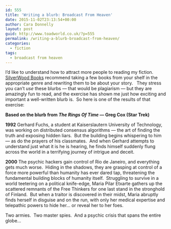 ```yaml
---
id: 555
title: 'Writing a blurb: Broadcast From Heaven'
date: 2015-11-02T23:13:54+00:00
author: Cara Donnelly
layout: post
guid: http://www.toadworld.co.uk/?p=555
permalink: /writing-a-blurb-broadcast-from-heaven/
categories:
  - fiction
tags:
  - broadcast from heaven
---
```

I&#8217;d like to understand how to attract more people to reading my fiction.  [SilverWood Books](http://www.silverwoodbooks.co.uk/learning-zone/how-to-write-an-inviting-cover-blurb-for-your-book) recommend taking a few books from your shelf in the appropriate genre and rewriting them to be about your story.   They stress you can&#8217;t _use_ these blurbs &#8212; that would be plagiarism &#8212; but they are amazingly fun to read, and the exercise has shown me just how exciting and important a well-written blurb is.  So here is one of the results of that exercise:

**Based on the blurb from _The Rings Of Time_ &#8212; Greg Cox (Star Trek)**

**1992** Gerhard Fuchs, a student at Kaiserslautern University of Technology, was working on distributed consensus algorithms &#8212; the art of finding the truth and exposing hidden liars.  But the building begins whispering to him &#8212; as do the prayers of his classmates.  And when Gerhard attempts to understand just what it is he is hearing, he finds himself suddenly flung across the world in a terrifying journey of intrigue and deceit.

**2000** The psychic hackers gain control of Rio de Janeiro, and everything gets much worse.  Hiding in the shadows, they are grasping at control of a force more powerful than humanity has ever dared tap, threatening the fundamental building blocks of humanity itself.  Struggling to survive in a world teetering on a political knife-edge, Maria Pilar Etxarte gathers up the scattered remnants of the Free Thinkers for one last stand in the stronghold of Finland.  But when a traitor is discovered in their midst, Maria abruptly finds herself in disguise and on the run, with only her medical expertise and telepathic powers to hide her&#8230; or reveal her to her foes.

Two armies.  Two master spies.  And a psychic crisis that spans the entire globe&#8230;
